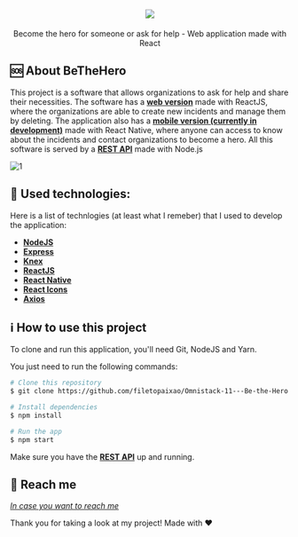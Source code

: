 
<h1 align="center">
    <img src="https://user-images.githubusercontent.com/58868651/77574616-0deb1b80-6eb1-11ea-9a2b-3cfd3297ba0d.png" />
</h1>

<p align="center">
Become the hero for someone or ask for help - Web application made with React
</p>

🆘 About BeTheHero
------------------
This project is a software that allows organizations to ask for help and share their necessities. The software has a [**web version**](https://github.com/filetopaixao/Omnistack-11---Be-the-Hero/tree/master/frontend) made with ReactJS, where the organizations are able to create new incidents and manage them by deleting. The application also has a [**mobile version (currently in development)**](https://github.com/filetopaixao/Omnistack-11---Be-the-Hero/tree/master/mobile) made with React Native, where anyone can access to know about the incidents and contact organizations to become a hero. All this software is served by a [**REST API**](https://github.com/filetopaixao/Omnistack-11---Be-the-Hero/tree/master/backend) made with Node.js

<img alt="1" src="https://user-images.githubusercontent.com/58868651/77576014-2a885300-6eb3-11ea-9597-325bcb1184a8.png">

:wrench: Used technologies:
----------------------
Here is a list of technlogies (at least what I remeber) that I used to develop the application:

- [**NodeJS**](https://nodejs.org/)
- [**Express**](https://expressjs.com/)
- [**Knex**](http://knexjs.org/)
- [**ReactJS**](https://reactjs.org/)
- [**React Native**](https://reactnative.dev/)
- [**React Icons**](https://react-icons.netlify.com/#/)
- [**Axios**](https://github.com/axios/axios)

## :information_source: How to use this project
To clone and run this application, you'll need Git, NodeJS and Yarn.

You just need to run the following commands:

```bash
# Clone this repository
$ git clone https://github.com/filetopaixao/Omnistack-11---Be-the-Hero.git

# Install dependencies
$ npm install

# Run the app
$ npm start
```

Make sure you have the [**REST API**](https://github.com/filetopaixao/Omnistack-11---Be-the-Hero/tree/master/backend) up and running.


:speech_balloon: Reach me
----------

[*In case you want to reach me*](https://www.linkedin.com/in/filetopaixao/)



Thank you for taking a look at my project! Made with ♥
